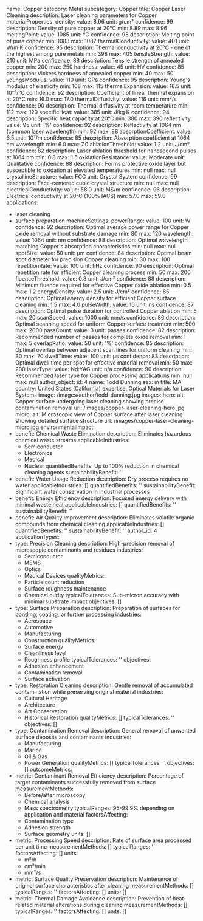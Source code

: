 name: Copper
category: Metal
subcategory: Copper
title: Copper Laser Cleaning
description: Laser cleaning parameters for Copper
materialProperties:
  density:
    value: 8.96
    unit: g/cm³
    confidence: 99
    description: Density of pure copper at 20°C
    min: 8.89
    max: 8.96
  meltingPoint:
    value: 1085
    unit: °C
    confidence: 98
    description: Melting point of pure copper
    min: 1083
    max: 1087
  thermalConductivity:
    value: 401
    unit: W/m·K
    confidence: 95
    description: Thermal conductivity at 20°C - one of the highest among pure metals
    min: 398
    max: 405
  tensileStrength:
    value: 210
    unit: MPa
    confidence: 88
    description: Tensile strength of annealed copper
    min: 200
    max: 250
  hardness:
    value: 45
    unit: HV
    confidence: 85
    description: Vickers hardness of annealed copper
    min: 40
    max: 50
  youngsModulus:
    value: 110
    unit: GPa
    confidence: 95
    description: Young's modulus of elasticity
    min: 108
    max: 115
  thermalExpansion:
    value: 16.5
    unit: 10⁻⁶/°C
    confidence: 92
    description: Coefficient of linear thermal expansion at 20°C
    min: 16.0
    max: 17.0
  thermalDiffusivity:
    value: 116
    unit: mm²/s
    confidence: 90
    description: Thermal diffusivity at room temperature
    min: 112
    max: 120
  specificHeat:
    value: 385
    unit: J/kg·K
    confidence: 94
    description: Specific heat capacity at 20°C
    min: 380
    max: 390
  reflectivity:
    value: 95
    unit: '%'
    confidence: 92
    description: Reflectivity at 1064 nm (common laser wavelength)
    min: 92
    max: 98
  absorptionCoefficient:
    value: 6.5
    unit: 10⁷/m
    confidence: 85
    description: Absorption coefficient at 1064 nm wavelength
    min: 6.0
    max: 7.0
  ablationThreshold:
    value: 1.2
    unit: J/cm²
    confidence: 82
    description: Laser ablation threshold for nanosecond pulses at 1064 nm
    min: 0.8
    max: 1.5
  oxidationResistance:
    value: Moderate
    unit: Qualitative
    confidence: 88
    description: Forms protective oxide layer but susceptible to oxidation at elevated
      temperatures
    min: null
    max: null
  crystallineStructure:
    value: FCC
    unit: Crystal System
    confidence: 99
    description: Face-centered cubic crystal structure
    min: null
    max: null
  electricalConductivity:
    value: 58.0
    unit: MS/m
    confidence: 96
    description: Electrical conductivity at 20°C (100% IACS)
    min: 57.0
    max: 59.0
applications:
- laser cleaning
- surface preparation
machineSettings:
  powerRange:
    value: 100
    unit: W
    confidence: 92
    description: Optimal average power range for Copper oxide removal without substrate
      damage
    min: 80
    max: 120
  wavelength:
    value: 1064
    unit: nm
    confidence: 88
    description: Optimal wavelength matching Copper's absorption characteristics
    min: null
    max: null
  spotSize:
    value: 50
    unit: μm
    confidence: 84
    description: Optimal beam spot diameter for precision Copper cleaning
    min: 30
    max: 100
  repetitionRate:
    value: 100
    unit: kHz
    confidence: 90
    description: Optimal repetition rate for efficient Copper cleaning process
    min: 50
    max: 200
  fluenceThreshold:
    value: 0.8
    unit: J/cm²
    confidence: 88
    description: Minimum fluence required for effective Copper oxide ablation
    min: 0.5
    max: 1.2
  energyDensity:
    value: 2.5
    unit: J/cm²
    confidence: 85
    description: Optimal energy density for efficient Copper surface cleaning
    min: 1.5
    max: 4.0
  pulseWidth:
    value: 10
    unit: ns
    confidence: 87
    description: Optimal pulse duration for controlled Copper ablation
    min: 5
    max: 20
  scanSpeed:
    value: 1000
    unit: mm/s
    confidence: 86
    description: Optimal scanning speed for uniform Copper surface treatment
    min: 500
    max: 2000
  passCount:
    value: 3
    unit: passes
    confidence: 82
    description: Recommended number of passes for complete oxide removal
    min: 1
    max: 5
  overlapRatio:
    value: 50
    unit: '%'
    confidence: 85
    description: Optimal overlap between adjacent scan lines for uniform cleaning
    min: 30
    max: 70
  dwellTime:
    value: 100
    unit: μs
    confidence: 83
    description: Optimal dwell time per spot for effective material removal
    min: 50
    max: 200
  laserType:
    value: Nd:YAG
    unit: n/a
    confidence: 90
    description: Recommended laser type for Copper processing applications
    min: null
    max: null
author_object:
  id: 4
  name: Todd Dunning
  sex: m
  title: MA
  country: United States (California)
  expertise: Optical Materials for Laser Systems
  image: /images/author/todd-dunning.jpg
images:
  hero:
    alt: Copper surface undergoing laser cleaning showing precise contamination removal
    url: /images/copper-laser-cleaning-hero.jpg
  micro:
    alt: Microscopic view of Copper surface after laser cleaning showing detailed
      surface structure
    url: /images/copper-laser-cleaning-micro.jpg
environmentalImpact:
- benefit: Chemical Waste Elimination
  description: Eliminates hazardous chemical waste streams
  applicableIndustries:
  - Semiconductor
  - Electronics
  - Medical
  - Nuclear
  quantifiedBenefits: Up to 100% reduction in chemical cleaning agents
  sustainabilityBenefit: ''
- benefit: Water Usage Reduction
  description: Dry process requires no water
  applicableIndustries: []
  quantifiedBenefits: ''
  sustainabilityBenefit: Significant water conservation in industrial processes
- benefit: Energy Efficiency
  description: Focused energy delivery with minimal waste heat
  applicableIndustries: []
  quantifiedBenefits: ''
  sustainabilityBenefit: ''
- benefit: Air Quality Improvement
  description: Eliminates volatile organic compounds from chemical cleaning
  applicableIndustries: []
  quantifiedBenefits: ''
  sustainabilityBenefit: ''
author_id: 4
applicationTypes:
- type: Precision Cleaning
  description: High-precision removal of microscopic contaminants and residues
  industries:
  - Semiconductor
  - MEMS
  - Optics
  - Medical Devices
  qualityMetrics:
  - Particle count reduction
  - Surface roughness maintenance
  - Chemical purity
  typicalTolerances: Sub-micron accuracy with minimal substrate impact
  objectives: []
- type: Surface Preparation
  description: Preparation of surfaces for bonding, coating, or further processing
  industries:
  - Aerospace
  - Automotive
  - Manufacturing
  - Construction
  qualityMetrics:
  - Surface energy
  - Cleanliness level
  - Roughness profile
  typicalTolerances: ''
  objectives:
  - Adhesion enhancement
  - Contamination removal
  - Surface activation
- type: Restoration Cleaning
  description: Gentle removal of accumulated contamination while preserving original
    material
  industries:
  - Cultural Heritage
  - Architecture
  - Art Conservation
  - Historical Restoration
  qualityMetrics: []
  typicalTolerances: ''
  objectives: []
- type: Contamination Removal
  description: General removal of unwanted surface deposits and contaminants
  industries:
  - Manufacturing
  - Marine
  - Oil & Gas
  - Power Generation
  qualityMetrics: []
  typicalTolerances: ''
  objectives: []
outcomeMetrics:
- metric: Contaminant Removal Efficiency
  description: Percentage of target contaminants successfully removed from surface
  measurementMethods:
  - Before/after microscopy
  - Chemical analysis
  - Mass spectrometry
  typicalRanges: 95-99.9% depending on application and material
  factorsAffecting:
  - Contamination type
  - Adhesion strength
  - Surface geometry
  units: []
- metric: Processing Speed
  description: Rate of surface area processed per unit time
  measurementMethods: []
  typicalRanges: ''
  factorsAffecting: []
  units:
  - m²/h
  - cm²/min
  - mm²/s
- metric: Surface Quality Preservation
  description: Maintenance of original surface characteristics after cleaning
  measurementMethods: []
  typicalRanges: ''
  factorsAffecting: []
  units: []
- metric: Thermal Damage Avoidance
  description: Prevention of heat-related material alterations during cleaning
  measurementMethods: []
  typicalRanges: ''
  factorsAffecting: []
  units: []
